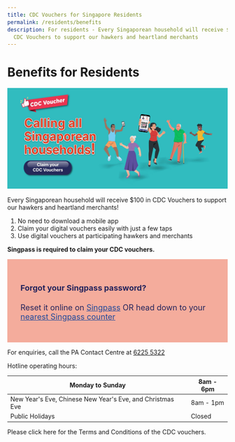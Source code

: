 ```yaml
---
title: CDC Vouchers for Singapore Residents
permalink: /residents/benefits
description: For residents - Every Singaporean household will receive $100 in
  CDC Vouchers to support our hawkers and heartland merchants
---
```

# Benefits for Residents

![Alt text for image on Isomer site](/images/residents/resident-banner.jpg)


Every Singaporean household will receive $100 in CDC Vouchers to support our hawkers and heartland merchants!

1. No need to download a mobile app
2. Claim your digital vouchers easily with just a few taps
3. Use digital vouchers at participating hawkers and merchants


**Singpass is required to claim your CDC vouchers.**

<div style="font-size:18px;color:rgb(37, 36, 92); background-color:#f4ac9c; padding:30px">	
<h4><strong>Forgot your Singpass password?</strong></h4>
<p>Reset it online on <a href="http://www.singpass.gov.sg/singpass/onlineresetpassword/userdetail" style="color:#22499B">Singpass</a> OR head down to your <a href="http://www.singpass.gov.sg/singpass/common/counter" style="color:#22499B">nearest Singpass counter </a></p>
</div>


For enquiries, call the PA Contact Centre at <a href="tel:6225 5322">6225 5322</a>

Hotline operating hours:

| Monday to Sunday | 8am - 6pm |
| -------- | -------- |
| New Year's Eve, Chinese New Year's Eve, and Christmas Eve | 8am - 1pm |
| Public Holidays | Closed |




Please click here for the Terms and Conditions of the CDC vouchers.
